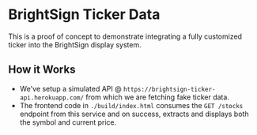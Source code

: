 # BrightSign Ticker Data

This is a proof of concept to demonstrate integrating a fully customized ticker into the BrightSign display system.

## How it Works

- We've setup a simulated API @ `https://brightsign-ticker-api.herokuapp.com/` from which we are fetching fake ticker data.
- The frontend code in `./build/index.html` consumes the `GET /stocks` endpoint from this service and on success, extracts and displays both the symbol and current price.
